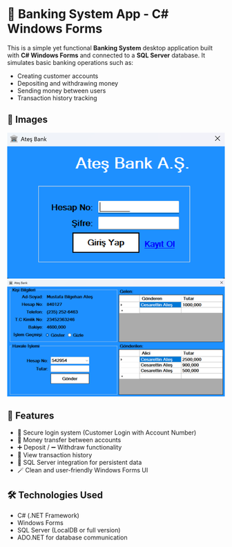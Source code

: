 # 🏦 Banking System App - C# Windows Forms

This is a simple yet functional **Banking System** desktop application built with **C# Windows Forms** and connected to a **SQL Server** database. It simulates basic banking operations such as:

- Creating customer accounts
- Depositing and withdrawing money
- Sending money between users
- Transaction history tracking

## 📸 Images
![Loginpage](screenshots/Login.png)
![Form](screenshots/Form1.png)

## 🧩 Features

- 🔐 Secure login system (Customer Login with Account Number)
- 💸 Money transfer between accounts
- ➕ Deposit / ➖ Withdraw functionality
- 🧾 View transaction history
- 💾 SQL Server integration for persistent data
- 🪄 Clean and user-friendly Windows Forms UI

## 🛠️ Technologies Used

- C# (.NET Framework)
- Windows Forms
- SQL Server (LocalDB or full version)
- ADO.NET for database communication
